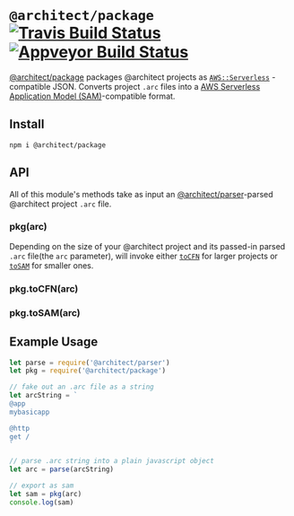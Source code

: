 # `@architect/package` [![Travis Build Status](https://travis-ci.com/architect/package.svg?branch=master)](https://travis-ci.com/architect/package) [![Appveyor Build Status](https://ci.appveyor.com/api/projects/status/a7ycjsuku26adj4n/branch/master?svg=true)](https://ci.appveyor.com/project/ArchitectCI/package/branch/master)

[@architect/package][npm] packages @architect projects as [`AWS::Serverless`][sam]
-compatible JSON. Converts project `.arc` files into a [AWS Serverless Application
Model (SAM)][sam]-compatible format.

## Install

    npm i @architect/package

## API

All of this module's methods take as input an [@architect/parser][parser]-parsed
@architect project `.arc` file.

### pkg(arc)

Depending on the size of your @architect project and its passed-in parsed `.arc`
file(the `arc` parameter), will invoke either [`toCFN`][toCFN] for larger projects
or [`toSAM`][toSAM] for smaller ones.

### pkg.toCFN(arc)

### pkg.toSAM(arc)

## Example Usage

```javascript
let parse = require('@architect/parser')
let pkg = require('@architect/package')

// fake out an .arc file as a string
let arcString = `
@app
mybasicapp

@http
get /
`

// parse .arc string into a plain javascript object
let arc = parse(arcString)

// export as sam
let sam = pkg(arc)
console.log(sam)
```

[toCFN]: #pkgtoCFNarc
[toSAM]: #pkgtoSAMarc
[npm]: https://www.npmjs.com/package/@architect/package
[parser]: https://www.npmjs.com/package/@architect/parser
[sam]: https://docs.aws.amazon.com/serverless-application-model/latest/developerguide/serverless-sam-template.html
